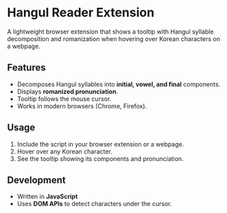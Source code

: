 # Hangul Reader Extension

A lightweight browser extension that shows a tooltip with Hangul syllable decomposition and romanization when hovering over Korean characters on a webpage.

## Features

- Decomposes Hangul syllables into **initial, vowel, and final** components.
- Displays **romanized pronunciation**.
- Tooltip follows the mouse cursor.
- Works in modern browsers (Chrome, Firefox).

## Usage

1. Include the script in your browser extension or a webpage.
2. Hover over any Korean character.
3. See the tooltip showing its components and pronunciation.

## Development

- Written in **JavaScript**
- Uses **DOM APIs** to detect characters under the cursor.
